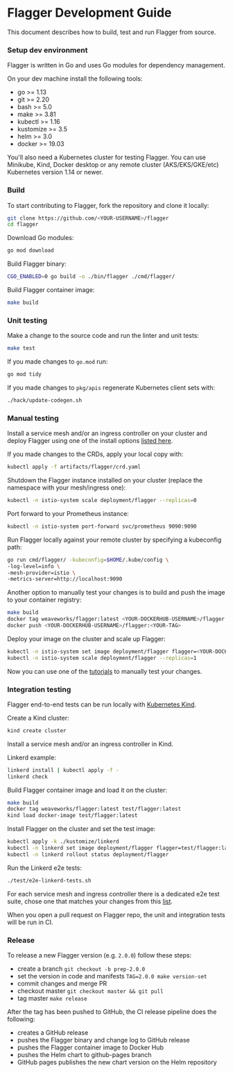 # Flagger Development Guide

This document describes how to build, test and run Flagger from source.

### Setup dev environment

Flagger is written in Go and uses Go modules for dependency management.

On your dev machine install the following tools:
* go >= 1.13
* git >= 2.20
* bash >= 5.0
* make >= 3.81
* kubectl >= 1.16
* kustomize >= 3.5
* helm >= 3.0
* docker >= 19.03

You'll also need a Kubernetes cluster for testing Flagger.
You can use Minikube, Kind, Docker desktop or any remote cluster
(AKS/EKS/GKE/etc) Kubernetes version 1.14 or newer.

### Build

To start contributing to Flagger, fork the repository and clone it locally:

```bash
git clone https://github.com/<YOUR-USERNAME>/flagger
cd flagger
```

Download Go modules:

```bash
go mod download
```

Build Flagger binary:

```bash
CGO_ENABLED=0 go build -o ./bin/flagger ./cmd/flagger/
```

Build Flagger container image:

```bash
make build
```

### Unit testing

Make a change to the source code and run the linter and unit tests:

```bash
make test
```

If you made changes to `go.mod` run:

```bash
go mod tidy
```

If you made changes to `pkg/apis` regenerate Kubernetes client sets with:

```bash
./hack/update-codegen.sh
```

### Manual testing

Install a service mesh and/or an ingress controller on your cluster and deploy Flagger
using one of the install options [listed here](https://docs.flagger.app/install/flagger-install-on-kubernetes).

If you made changes to the CRDs, apply your local copy with:

```bash
kubectl apply -f artifacts/flagger/crd.yaml
```

Shutdown the Flagger instance installed on your cluster (replace the namespace with your mesh/ingress one):

```bash
kubectl -n istio-system scale deployment/flagger --replicas=0
```

Port forward to your Prometheus instance:

```bash
kubectl -n istio-system port-forward svc/prometheus 9090:9090
```

Run Flagger locally against your remote cluster by specifying a kubeconfig path:

```bash
go run cmd/flagger/ -kubeconfig=$HOME/.kube/config \
-log-level=info \
-mesh-provider=istio \
-metrics-server=http://localhost:9090
```

Another option to manually test your changes is to build and push the image to your container registry:

```bash
make build
docker tag weaveworks/flagger:latest <YOUR-DOCKERHUB-USERNAME>/flagger:<YOUR-TAG>
docker push <YOUR-DOCKERHUB-USERNAME>/flagger:<YOUR-TAG>
```

Deploy your image on the cluster and scale up Flagger:

```bash
kubectl -n istio-system set image deployment/flagger flagger=<YOUR-DOCKERHUB-USERNAME>/flagger:<YOUR-TAG>
kubectl -n istio-system scale deployment/flagger --replicas=1
```

Now you can use one of the [tutorials]() to manually test your changes.

### Integration testing

Flagger end-to-end tests can be run locally with [Kubernetes Kind](https://github.com/kubernetes-sigs/kind).

Create a Kind cluster:

```bash
kind create cluster
```

Install a service mesh and/or an ingress controller in Kind.

Linkerd example:

```bash
linkerd install | kubectl apply -f -
linkerd check
```

Build Flagger container image and load it on the cluster:

```bash
make build
docker tag weaveworks/flagger:latest test/flagger:latest
kind load docker-image test/flagger:latest
```

Install Flagger on the cluster and set the test image:

```bash
kubectl apply -k ./kustomize/linkerd
kubectl -n linkerd set image deployment/flagger flagger=test/flagger:latest
kubectl -n linkerd rollout status deployment/flagger
```

Run the Linkerd e2e tests:

```bash
./test/e2e-linkerd-tests.sh
```

For each service mesh and ingress controller there is a dedicated e2e test suite,
chose one that matches your changes from this [list](https://github.com/weaveworks/flagger/tree/master/test).

When you open a pull request on Flagger repo, the unit and integration tests will be run in CI.

### Release

To release a new Flagger version (e.g. `2.0.0`) follow these steps:
* create a branch `git checkout -b prep-2.0.0`
* set the version in code and manifests `TAG=2.0.0 make version-set`
* commit changes and merge PR
* checkout master `git checkout master && git pull`
* tag master `make release`

After the tag has been pushed to GitHub, the CI release pipeline does the following:
* creates a GitHub release
* pushes the Flagger binary and change log to GitHub release
* pushes the Flagger container image to Docker Hub
* pushes the Helm chart to github-pages branch
* GitHub pages publishes the new chart version on the Helm repository



